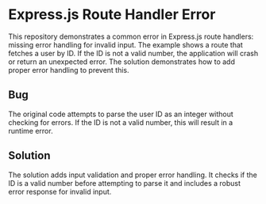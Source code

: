 # Express.js Route Handler Error

This repository demonstrates a common error in Express.js route handlers: missing error handling for invalid input.  The example shows a route that fetches a user by ID.  If the ID is not a valid number, the application will crash or return an unexpected error.  The solution demonstrates how to add proper error handling to prevent this.

## Bug
The original code attempts to parse the user ID as an integer without checking for errors. If the ID is not a valid number, this will result in a runtime error.

## Solution
The solution adds input validation and proper error handling. It checks if the ID is a valid number before attempting to parse it and includes a robust error response for invalid input.
